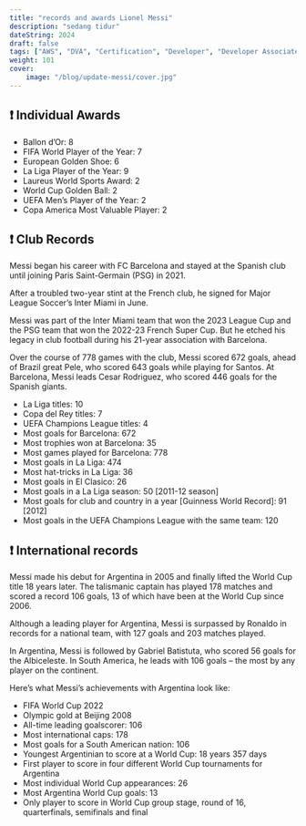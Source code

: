 ```yaml
---
title: "records and awards Lionel Messi"
description: "sedang tidur"
dateString: 2024
draft: false
tags: ["AWS", "DVA", "Certification", "Developer", "Developer Associate"]
weight: 101
cover:
    image: "/blog/update-messi/cover.jpg"
---
```


## ❗ Individual Awards
- Ballon d’Or: 8
- FIFA World Player of the Year: 7
- European Golden Shoe: 6
- La Liga Player of the Year: 9
- Laureus World Sports Award: 2
- World Cup Golden Ball: 2
- UEFA Men’s Player of the Year: 2
- Copa America Most Valuable Player: 2

## ❗ Club Records
Messi began his career with FC Barcelona and stayed at the Spanish club until joining Paris Saint-Germain (PSG) in 2021.

After a troubled two-year stint at the French club, he signed for Major League Soccer’s Inter Miami in June.

Messi was part of the Inter Miami team that won the 2023 League Cup and the PSG team that won the 2022-23 French Super Cup. But he etched his legacy in club football during his 21-year association with Barcelona.

Over the course of 778 games with the club, Messi scored 672 goals, ahead of Brazil great Pele, who scored 643 goals while playing for Santos. At Barcelona, Messi leads Cesar Rodriguez, who scored 446 goals for the Spanish giants.

- La Liga titles: 10
- Copa del Rey titles: 7
- UEFA Champions League titles: 4
- Most goals for Barcelona: 672
- Most trophies won at Barcelona: 35
- Most games played for Barcelona: 778
- Most goals in La Liga: 474
- Most hat-tricks in La Liga: 36
- Most goals in El Clasico: 26
- Most goals in a La Liga season: 50 [2011-12 season]
- Most goals for club and country in a year [Guinness World Record]: 91 [2012]
- Most goals in the UEFA Champions League with the same team: 120

## ❗ International records
Messi made his debut for Argentina in 2005 and finally lifted the World Cup title 18 years later.
The talismanic captain has played 178 matches and scored a record 106 goals, 13 of which have been at the World Cup since 2006.

Although a leading player for Argentina, Messi is surpassed by Ronaldo in records for a national team, with 127 goals and 203 matches played.

In Argentina, Messi is followed by Gabriel Batistuta, who scored 56 goals for the Albiceleste. In South America, he leads with 106 goals – the most by any player on the continent.

Here’s what Messi’s achievements with Argentina look like:
- FIFA World Cup 2022
- Olympic gold at Beijing 2008
- All-time leading goalscorer: 106
- Most international caps: 178
- Most goals for a South American nation: 106
- Youngest Argentinian to score at a World Cup: 18 years 357 days
- First player to score in four different World Cup tournaments for Argentina
- Most individual World Cup appearances: 26
- Most Argentina World Cup goals: 13
- Only player to score in World Cup group stage, round of 16, quarterfinals, semifinals and final


